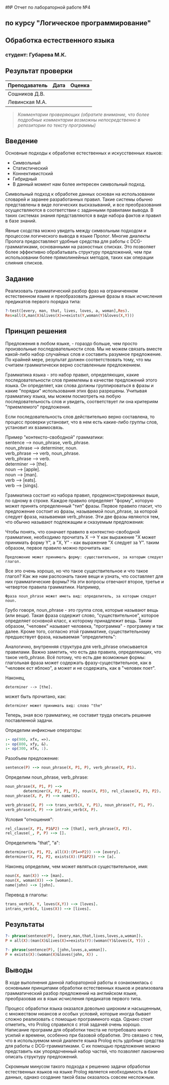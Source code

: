 #№ Отчет по лабораторной работе №4
## по курсу "Логическое программирование"

## Обработка естественного языка

### студент: Губарева М.К.

## Результат проверки

| Преподаватель     | Дата         |  Оценка       |
|-------------------|--------------|---------------|
| Сошников Д.В. |              |               |
| Левинская М.А.|              |               |

> *Комментарии проверяющих (обратите внимание, что более подробные комментарии возможны непосредственно в репозитории по тексту программы)*


## Введение

Основные подходы к обработке естественных и искусственных языков:

* Символьный
* Статистический
* Коннективистский
* Гибридный
* В данный момент нам более интересен символьный подход.

Символьный подход к обработке данных основан на использовании словарей и заранее разработанных правил. Такие системы обычно представлены в виде логических высказываний, и все преобразования осуществляются в соответствии с заданными правилами вывода. В таких системах знания представляются в виде набора фактов и правил в базе знаний.

Явные сходства можно увидеть между символьным подходом и процессом логического вывода в языке Пролог. Многие диалекты Пролога предоставляют удобные средства для работы с DCG-грамматиками, основанными на разностных списках. Это позволяет более эффективно обрабатывать структуру предложений, чем при использовании более прямолинейных методов, таких как операции слияния списков.

## Задание

Реализовать грамматический разбор фраз на ограниченном естественном языке и преобразовать данные фразы в язык исчисления предикатов первого порядка типа:
```prolog
?-test([every, man, that, lives, loves, a, woman],Res).
Res=all(X,man(X)&lives(X)=>exists(Y,woman(Y)&loves(X,Y)))
```

## Принцип решения

Предложения в любом языке, - гораздо больше, чем просто произвольные последовательности слов. Мы не можем связать вместе какой-либо набор случайных слов и составить разумное предложение. По крайней мере, результат должен соответствовать тому, что мы считаем грамматически верно составленным предложением.

Грамматика языка - это набор правил, определяющих, какие последовательности слов приемлемы в качестве предложений этого языка. Он определяет, как слова должны группироваться в фразы и какие "порядки" использования этих фраз разрешены. Учитывая грамматику языка, мы можем посмотреть на любую последовательность слов и увидеть, соответствует ли она критериям "приемлемого" предложения.

Если последовательность слов действительно верно составлена, то процесс проверки установит, что в нем есть какие-либо группы слов, установит их взаимосвязь.

Пример "контексто-свободной" грамматики:\
sentence --> noun_phrase, verb_phrase.\
noun_phrase --> determiner, noun.\
verb_phrase --> verb, noun_phrase.\
verb_phrase --> verb.\
determiner --> [the].\
noun --> [apple].\
noun --> [man].\
verb --> [eats].\
verb --> [sings].

Грамматика состоит из набора правил, продемонстрированных выше, по одному в строке. Каждое правило определяет "форму", которую может принять определенный "тип" фразы. Первое правило гласит, что предложение состоит из фразы, называемой noun_phrase, за которой следует фраза, называемая verb_phrase. Эти две фразы являются тем, что обычно называют подлежащим и сказуемым предложения:

Чтобы понять, что означает правило в контекстно-свободной грамматике, необходимо прочитать X --> Y как выражение "X может принимать форму Y", а "X, Y" - как выражение "X следует за Y". таким образом, первое правило можно прочитать как:

```
Предложение может принимать форму: существительное, за которым следует глагол.
```

Все это очень хорошо, но что такое существительное и что такое глагол? Как же нам распознать такие вещи и узнать, что
составляет для них грамматические формы? На эти вопросы отвечают второе, третье и четвертое правила грамматики. Например,

```
Фраза noun_phrase может иметь вид: определитель, за которым следует noun.
```

Грубо говоря, noun_phrase - это группа слов, которые называют вещь (или вещи). Такая фраза содержит слово, "существительное", которое определяет основной класс, к которому принадлежит вещь. Таким образом, "человек" называет человека, "программа" - программу и так далее. Кроме того, согласно этой грамматике, существительному предшествует фраза, называемая "определитель":

Аналогично, внутренняя структура для verb_phrase описывается правилами. Важно заметить, что есть два правила, определяющих, что такое verb_phrase. Всё потому, что есть две возможные формы: глагольная фраза может содержать фразу-существительное, как в "человек ест яблоко", а может и не содержать, как в "человек поет".

Наконец,
```
determiner --> [the].
```
может быть прочитано, как:
```
determiner может принимать вид: слово "the"
```
Теперь, зная всю грамматику, не составит труда описать решение поставленной задачи.

Определим инфиксные операторы:
```prolog
:- op(900, xfx, =>).
:- op(800, xfy, &).
:- op(300, xfx, :).
```

Разобъем предложение:
```prolog
sentence(P) --> noun_phrase(X, P1, P), verb_phrase(X, P1).
```

Определим noun_phrase, verb_phrase:
```prolog
noun_phrase(X, P1, P) -->
        determiner(X, P2, P1, P), noun(X, P3), rel_clause(X, P3, P2).
noun_phrase(X, P, P) --> name(X).

verb_phrase(X, P) --> trans_verb(X, Y, P1), noun_phrase(Y, P1, P).
verb_phrase(X, P) --> intrans_verb(X, P).
```

Условия "отношения":
```prolog
rel_clause(X, P1, P1&P2) --> [that], verb_phrase(X, P2).
rel_clause(_, P, P) --> [].
```

Определитель "that", "a":
```prolog
determiner(X, P1, P2, all(X):(P1=>P2)) --> [every].
determiner(X, P1, P2, exists(X):(P1&P2)) --> [a].
```

Наконец определим, чем может являться существительное, имя:
```prolog
noun(X, man(X)) --> [man].
noun(X, woman(X)) --> [woman].
name(john) --> [john].
```

Перевод в глаголы:
```prolog
trans_verb(X, Y, loves(X,Y)) --> [loves].
intrans_verb(X, lives(X)) --> [lives].
```

## Результаты

```prolog
?- phrase(sentence(P), [every,man,that,lives,loves,a,woman]).
P = all(X):(man(X)&lives(X)=>exists(Y):(woman(Y)&loves(X, Y))) .
```
```prolog
?- phrase(sentence(P), [john,loves,a,woman]).
P = exists(X):(woman(X)&loves(john, X)) .
```

## Выводы

В ходе выполнения данной лабораторной работы я ознакомилась с основными принципами обработки естественных языков и реализовала грамматический разбор предложений на английском языке, преобразовав их в язык исчисления предикатов первого типа.

Процесс обработки языка оказался довольно широким и насыщенным, с множеством нюансов и особых условий, которые иногда бывает сложно реализовать с помощью программного кода. Однако стоит отметить, что Prolog справился с этой задачей очень хорошо. Написание программ для обработки текста не потребовало много усилий и времени, особенно при базовой обработке. Это связано с тем, что в используемом мной диалекте языка Prolog есть удобные средства для работы с DCG-грамматиками. С их помощью предложение можно представить как упорядоченный набор частей, что позволяет лаконично описать структуру предложений.

Скромным минусом такого подхода к решению задачи обработки естественных языков на языке Prolog является необходимость в базе данных, однако создание такой базы оказалось совсем несложным.